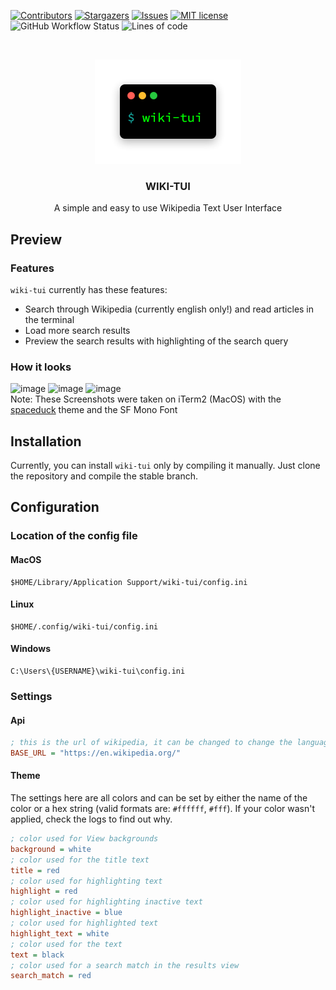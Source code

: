 [![Contributors](https://img.shields.io/github/contributors/Builditluc/wiki-tui.svg?style=for-the-badge)](https://github.com/Builditluc/wiki-tui/graphs/contributors)
[![Stargazers](https://img.shields.io/github/stars/Builditluc/wiki-tui.svg?style=for-the-badge)](https://github.com/Builditluc/wiki-tui/stargazers)
[![Issues](https://img.shields.io/github/issues/Builditluc/wiki-tui.svg?style=for-the-badge)](https://github.com/Builditluc/wiki-tui/issues)
[![MIT license](https://img.shields.io/github/license/Builditluc/wiki-tui?style=for-the-badge)](https://github.com/Builditluc/wiki-tui/blob/stable/LICENSE.txt)
![GitHub Workflow Status](https://img.shields.io/github/workflow/status/Builditluc/wiki-tui/Rust?style=for-the-badge)
![Lines of code](https://img.shields.io/tokei/lines/github/Builditluc/wiki-tui?style=for-the-badge)

<br />
<p align="center">
  <a href="https://github.com/Builditluc/wiki-tui">
    <img src= "logo.png" alt="Logo" width="234" height="167">
  </a>

  <h3 align="center">WIKI-TUI</h3>

  <p align="center">
    A simple and easy to use Wikipedia Text User Interface
  </p>
</p>

## Preview

### Features
`wiki-tui` currently has these features:
<ul>
  <li>Search through Wikipedia (currently english only!) and read articles in the terminal</li>
  <li>Load more search results</li>
  <li>Preview the search results with highlighting of the search query</li>
</ul>

### How it looks

![image](https://user-images.githubusercontent.com/37375448/116461454-8ec0d780-a868-11eb-8725-a503bce4828c.png)
![image](https://user-images.githubusercontent.com/37375448/116461510-a0a27a80-a868-11eb-950b-f804ffa4ad3b.png)
![image](https://user-images.githubusercontent.com/37375448/116461593-bb74ef00-a868-11eb-9280-cf64eaa4e11f.png) <br>
Note: These Screenshots were taken on iTerm2 (MacOS) with the [spaceduck](https://github.com/pineapplegiant/spaceduck-terminal) theme and the SF Mono Font

## Installation

Currently, you can install `wiki-tui` only by compiling it manually.
Just clone the repository and compile the stable branch.
## Configuration

### Location of the config file
#### MacOS
```
$HOME/Library/Application Support/wiki-tui/config.ini
```
#### Linux
```
$HOME/.config/wiki-tui/config.ini
```
#### Windows
```
C:\Users\{USERNAME}\wiki-tui\config.ini
```

### Settings
#### Api
```ini
; this is the url of wikipedia, it can be changed to change the language of wikipedia 
BASE_URL = "https://en.wikipedia.org/"
```
#### Theme
The settings here are all colors and can be set by either the name of the color or a hex string (valid formats are: `#ffffff`, `#fff`). If your color wasn't applied, check the logs to find out why.
```ini
; color used for View backgrounds
background = white
; color used for the title text
title = red
; color used for highlighting text
highlight = red
; color used for highlighting inactive text
highlight_inactive = blue
; color used for highlighted text
highlight_text = white
; color used for the text
text = black
; color used for a search match in the results view
search_match = red
```
